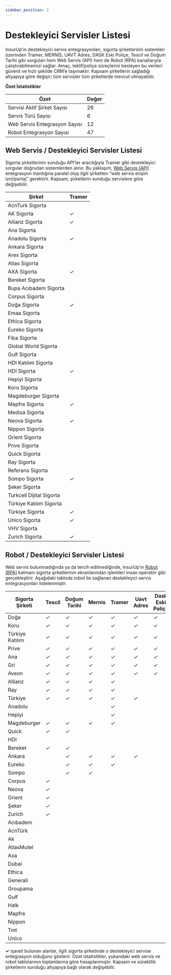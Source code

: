 ```yaml
---
sidebar_position: 3
---
```


# Destekleyici Servisler Listesi

InsurUp’ın destekleyici servis entegrasyonları, sigorta şirketlerinin sistemleri üzerinden Tramer, MERNIS, UAVT Adres, DASK Eski Poliçe, Tescil ve Doğum Tarihi gibi sorguları hem Web Servis (API) hem de Robot (RPA) kanallarıyla çalıştırabilmemizi sağlar. Amaç, teklif/poliçe süreçlerini besleyen bu verileri güvenli ve hızlı şekilde CRM’e taşımaktır. Kapsam şirketlerin sağladığı altyapıya göre değişir; tüm servisler tüm şirketlerde mevcut olmayabilir.

**Özet İstatistikler**

| Özet | Değer |
| ---- | ----- |
| Servisi Aktif Şirket Sayısı | 26 |
| Servis Türü Sayısı | 6 |
| Web Servis Entegrasyon Sayısı | 12 |
| Robot Entegrasyon Sayısı | 47 |

## Web Servis / Destekleyici Servisler Listesi
Sigorta şirketlerinin sunduğu API’ler aracılığıyla Tramer gibi destekleyici sorgular doğrudan sistemlerden alınır. Bu yaklaşım, [Web Servis (API)](./web-servis-listesi.md) entegrasyon mantığına paralel olup ilgili şirketten “web servis erişim izni/partaj” gerektirir. Kapsam, şirketlerin sunduğu servislere göre değişebilir.

| Şirket                   | Tramer |
| ------------------------ | ------ |
| AcnTurk Sigorta          |        |
| AK Sigorta               | ✓      |
| Allianz Sigorta          | ✓      |
| Ana Sigorta              |        |
| Anadolu Sigorta          | ✓      |
| Ankara Sigorta           |        |
| Arex Sigorta             |        |
| Atlas Sigorta            |        |
| AXA Sigorta              | ✓      |
| Bereket Sigorta          |        |
| Bupa Acıbadem Sigorta    |        |
| Corpus Sigorta           |        |
| Doğa Sigorta             | ✓      |
| Emaa Sigorta             |        |
| Ethica Sigorta           |        |
| Eureko Sigorta           |        |
| Fiba Sigorta             |        |
| Global World Sigorta     |        |
| Gulf Sigorta             |        |
| HDI Katılım Sigorta      |        |
| HDI Sigorta              | ✓      |
| Hepiyi Sigorta           |        |
| Koru Sigorta             |        |
| Magdeburger Sigorta      |        |
| Mapfre Sigorta           | ✓      |
| Medisa Sigorta           |        |
| Neova Sigorta            | ✓      |
| Nippon Sigorta           |        |
| Orient Sigorta           |        |
| Prive Sigorta            |        |
| Quick Sigorta            |        |
| Ray Sigorta              |        |
| Referans Sigorta         |        |
| Sompo Sigorta            | ✓      |
| Şeker Sigorta            |        |
| Turkcell Dijital Sigorta |        |
| Türkiye Katılım Sigorta  |        |
| Türkiye Sigorta          | ✓      |
| Unico Sigorta            | ✓      |
| VHV Sigorta              |        |
| Zurich Sigorta           | ✓      |

## Robot / Destekleyici Servisler Listesi
Web servis bulunmadığında ya da tercih edilmediğinde, InsurUp’ın [Robot (RPA)](./robot-urun-listesi.md) katmanı sigorta şirketlerinin ekranlarından işlemleri insan operatör gibi gerçekleştirir. Aşağıdaki tabloda robot ile sağlanan destekleyici servis entegrasyonları listelenmiştir.

| Sigorta Şirketi | Tescil | Doğum Tarihi | Mernis | Tramer | Uavt Adres | Dask Eski Poliçe |
| --------------- | ------ | ------------ | ------ | ------ | ---------- | ---------------- |
| Doğa            | ✓      | ✓            | ✓      | ✓      | ✓          | ✓                |
| Koru            | ✓      |    ✓         | ✓      |✓       | ✓        |   ✓               |
| Türkiye Katılım |✓      |    ✓         | ✓      |✓       | ✓        |   ✓               |
| Prive           | ✓      |    ✓         | ✓      |✓       | ✓        |   ✓                |
| Ana             |✓      |    ✓         | ✓      |✓       | ✓        |   ✓             |
| Gri             | ✓      |    ✓         | ✓      |✓       | ✓        |   ✓              |
| Aveon           | ✓      |    ✓         | ✓      |✓       | ✓        |   ✓              |
| Allianz         | ✓      |    ✓         | ✓      |✓       |           |                 |
| Ray             | ✓       | ✓            | ✓      | ✓      |            |                  |
| Türkiye         |  ✓      | ✓            | ✓      | ✓      | ✓          |                  |
| Anadolu         |        |              |        |  ✓      |            |                  |
| Hepiyi          |        |             |         | ✓      |            |                  |
| Magdeburger     | ✓      | ✓            | ✓      | ✓      |            |                  |
| Quick           |  ✓      | ✓            |       |        |            |                  |
| HDI             |        |              |        |        |            |                  |
| Bereket         | ✓      | ✓            |       |        |            |                  |
| Ankara          |        | ✓            | ✓      | ✓      | ✓          |                  |
| Eureko          |        | ✓            | ✓      | ✓      |            |                  |
| Sompo           |        | ✓            | ✓      |        |            |                  |
| Corpus          | ✓      |              |        |        |            |                  |
| Neova           | ✓      |              |        |        |            |                  |
| Orient          | ✓      |              |        |        |            |                  |
| Şeker           | ✓      |              |        |        |            |                  |
| Zurich          | ✓      |              |        |        |            |                  |
| Acıbadem        |        |              |        |        |            |                  |
| AcnTürk         |        |              |        |        |            |                  |
| Ak              |        |              |        |        |            |                  |
| AtlasMutel      |        |              |        |        |            |                  |
| Axa             |        |              |        |        |            |                  |
| Dubai           |        |              |        |        |            |                  |
| Ethica          |        |              |        |        |            |                  |
| Generali        |        |              |        |        |            |                  |
| Groupama        |        |              |        |        |            |                  |
| Gulf            |        |              |        |        |            |                  |
| Halk            |        |              |        |        |            |                  |
| Mapfre          |        |              |        |        |            |                  |
| Nippon          |        |              |        |        |            |                  |
| Tmt             |        |              |        |        |            |                  |
| Unico           |        |              |        |        |            |                  |

**✓** işareti bulunan alanlar, ilgili sigorta şirketinde o destekleyici servise entegrasyon olduğunu gösterir. Özet istatistikler, yukarıdaki web servis ve robot tablolarının toplamlarına göre hesaplanmıştır. Kapsam ve süreklilik şirketlerin sunduğu altyapıya bağlı olarak değişebilir.


